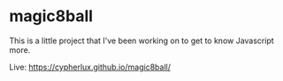 # magic8ball

This is a little project that I've been working on to get to know Javascript more.

Live: https://cypherlux.github.io/magic8ball/
